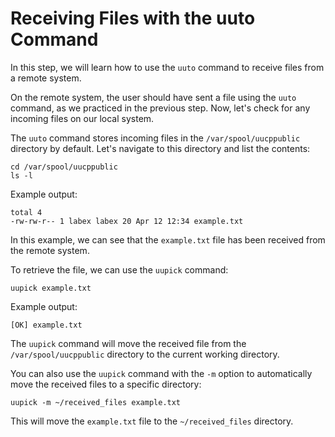 # Receiving Files with the uuto Command

In this step, we will learn how to use the `uuto` command to receive files from a remote system.

On the remote system, the user should have sent a file using the `uuto` command, as we practiced in the previous step. Now, let's check for any incoming files on our local system.

The `uuto` command stores incoming files in the `/var/spool/uucppublic` directory by default. Let's navigate to this directory and list the contents:

```
cd /var/spool/uucppublic
ls -l
```

Example output:

```
total 4
-rw-rw-r-- 1 labex labex 20 Apr 12 12:34 example.txt
```

In this example, we can see that the `example.txt` file has been received from the remote system.

To retrieve the file, we can use the `uupick` command:

```
uupick example.txt
```

Example output:

```
[OK] example.txt
```

The `uupick` command will move the received file from the `/var/spool/uucppublic` directory to the current working directory.

You can also use the `uupick` command with the `-m` option to automatically move the received files to a specific directory:

```
uupick -m ~/received_files example.txt
```

This will move the `example.txt` file to the `~/received_files` directory.
